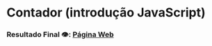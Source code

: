 # Contador (introdução JavaScript)

### Resultado Final 👁️:  [Página Web](https://davi-perdigao.github.io/Desafios_DIO/Spread%20FullStack%20Developer/Javascript/Contador/)
